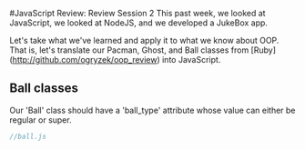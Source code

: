 #JavaScript Review: Review Session 2
This past week, we looked at JavaScript, we looked at NodeJS, and we
developed a JukeBox app.

Let's take what we've learned and apply it to what we know about OOP. That
is, let's translate our Pacman, Ghost, and Ball classes from [Ruby]
(http://github.com/ogryzek/oop_review) into JavaScript.

## Ball classes
Our 'Ball' class should have a 'ball_type' attribute whose value can either
be regular or super.

```javascript
//ball.js


```
